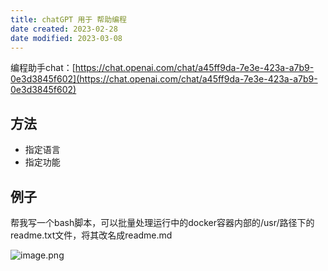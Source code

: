 ```yaml
---
title: chatGPT 用于 帮助编程
date created: 2023-02-28
date modified: 2023-03-08
---
```


编程助手chat：[https://chat.openai.com/chat/a45ff9da-7e3e-423a-a7b9-0e3d3845f602](https://chat.openai.com/chat/a45ff9da-7e3e-423a-a7b9-0e3d3845f602)

## 方法

- 指定语言
- 指定功能

## 例子

帮我写一个bash脚本，可以批量处理运行中的docker容器内部的/usr/路径下的readme.txt文件，将其改名成readme.md

![image.png](https://img.oldwinter.top/202302282023528.png)
